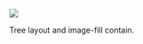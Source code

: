 ![](https://db-feed.s3.amazonaws.com/legacy/gif-2020-09-04_11-35-44@2x-1599233980.gif)

Tree layout and image-fill contain.
